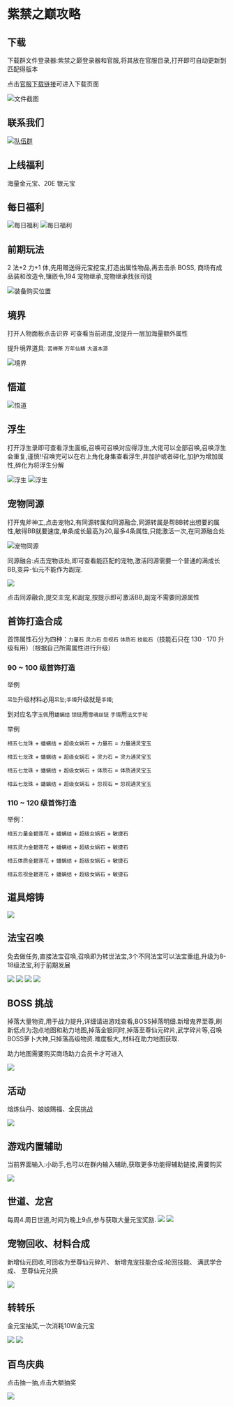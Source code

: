 # 紫禁之巅攻略

## 下载

下载群文件登录器:紫禁之巅登录器和官服,将其放在官服目录,打开即可自动更新到匹配得版本

点击[官服下载链接](http://wd.gyyx.cn/download/)可进入下载页面

![文件截图](https://s2.loli.net/2024/01/19/gMG9c6LvZjOmwKq.png)

## 联系我们
<a target="_blank" href="https://qm.qq.com/cgi-bin/qm/qr?k=Zo657aggPaNKOC25ARj_XlTDVZHhAded&jump_from=webapi&authKey=c7cdA9rqlHY192ZzIq+BnW1BajhT9vGgo58BFL9WQGnUS0UXphSQOwZ+4tB0D1JV"><img border="0" src="//pub.idqqimg.com/wpa/images/group.png" alt="队伍群" title="队伍群"></a>

## 上线福利

海量金元宝、20E 银元宝

## 每日福利

![每日福利](https://s2.loli.net/2024/01/19/wPKuYcLtBDkxoIn.png)
![每日福利](https://s2.loli.net/2024/01/19/vGOy6l2rKZfPDmI.png)

## 前期玩法

2 法+2 力+1 体,先用赠送得元宝挖宝,打造出属性物品,再去击杀 BOSS,
商场有成品装和改造令,镶嵌令,194 宠物继承,宠物继承找张司徒

![装备购买位置](https://s2.loli.net/2024/01/19/IGBdto6KzVU7RMT.png)

## 境界

打开人物面板点击识界 可查看当前进度,没提升一层加海量额外属性

提升境界道具: `苦禅茶` `万年仙精` `大道本源`

![境界](https://s2.loli.net/2024/01/19/WdD5oYNSCMKZ1b7.png)

## 悟道

![悟道](https://s2.loli.net/2024/02/05/JnyVcPF4EL8qKhG.png)

## 浮生

打开浮生录即可查看浮生面板,召唤可召唤对应得浮生,大佬可以全部召唤,召唤浮生会重复,谨慎!!召唤完可以在右上角化身集查看浮生,并加护或者碎化,加护为增加属性,碎化为将浮生分解

![浮生](https://s2.loli.net/2024/02/05/IgOEoi34dsPClkF.png)
![浮生](https://s2.loli.net/2024/02/05/OFhtQuBveUlXM26.png)

## 宠物同源

打开鬼斧神工,点击宠物2,有同源转属和同源融合,同源转属是帮BB转出想要的属性,敏得BB就要速度,单条成长最高为20,最多4条属性,只能激活一次,在同源融合处

![宠物同源](https://s2.loli.net/2024/02/05/DxhznTLVACPSOEr.png)

同源融合:点击宠物该处,即可查看能匹配的宠物,激活同源需要一个普通的满成长BB,变异-仙元不能作为副宠.

![](https://s2.loli.net/2024/02/05/dxc1m8ekO2DQSRM.png)

点击同源融合,提交主宠,和副宠,按提示即可激活BB,副宠不需要同源属性

## 首饰打造合成

首饰属性石分为四种：`力量石` `灵力石` `忽视石` `体质石` `技能石`（技能石只在 130 · 170 升级有用）（根据自己所需属性进行升级）

### 90 ~ 100 级首饰打造
举例

`吊坠`升级材料必用`吊坠`;`手镯`升级就是`手镯`; 

到对应名字`玉佩`用`蟠螭结` `锁链`用`雪魂丝链` `手镯`用`法文手轮`

举例

`相五七龙珠` + `蟠螭结` + `超级女娲石` + `力量石` = `力量通灵宝玉`

`相五七龙珠` + `蟠螭结` + `超级女娲石` + `灵力石` = `灵力通灵宝玉`

`相五七龙珠` + `蟠螭结` + `超级女娲石` + `体质石` = `体质通灵宝玉`

`相五七龙珠` + `蟠螭结` + `超级女娲石` + `忽视石` = `忽视通灵宝玉`

### 110 ~ 120 级首饰打造

举例：

`相五力量金碧莲花` + `蟠螭结` + `超级女娲石` + `敏捷石`

`相五灵力金碧莲花` + `蟠螭结` + `超级女娲石` + `敏捷石`

`相五体质金碧莲花` + `蟠螭结` + `超级女娲石` + `敏捷石`

`相五忽视金碧莲花` + `蟠螭结` + `超级女娲石` + `敏捷石`

## 道具熔铸

![](https://s2.loli.net/2024/02/05/aOjK8Wdk4Qbr2qM.png)

## 法宝召唤

免去做任务,直接法宝召唤,召唤即为转世法宝,3个不同法宝可以法宝重组,升级为8-18级法宝,利于前期发展

![](https://s2.loli.net/2024/02/05/bty83mqa4HA2eYn.png)
![](https://s2.loli.net/2024/02/05/3weYUmqlxKOWDsP.png)
![](https://s2.loli.net/2024/02/05/k2NySczGRCfxjLY.png)
![](https://s2.loli.net/2024/02/05/JpEkSW6vAtewb2F.png)

## BOSS 挑战

掉落大量物资,用于战力提升,详细请进游戏查看,BOSS掉落明细.新增鬼界至尊,刷新低点为泡点地图和助力地图,掉落金银同时,掉落至尊仙元碎片,武学碎片等,召唤BOSS萝卜大神,只掉落高级物资.难度极大,,材料在助力地图获取.

助力地图需要购买商场助力会员卡才可进入

![](https://s2.loli.net/2024/02/05/pjZusTGCIt3Ri9g.png)

## 活动

熔炼仙丹、娘娘赐福、全民挑战

![](https://s2.loli.net/2024/02/05/31PC8x5Ly2kRSio.png)


## 游戏内置辅助

当前界面输入:小助手,也可以在群内输入辅助,获取更多功能得辅助链接,需要购买

![](https://s2.loli.net/2024/02/05/ulsm2aKzpqbfYnH.png)

## 世道、龙宫

每周4.周日世道,时间为晚上9点,参与获取大量元宝奖励.
![](https://s2.loli.net/2024/02/05/KJYo9lHTOLqwnc4.png)
![](https://s2.loli.net/2024/02/05/b2nkJWxq5SrieEI.png)


## 宠物回收、材料合成

新增仙元回收,可回收为至尊仙元碎片、
新增鬼宠技能合成:轮回技能、
满武学合成、
至尊仙元兑换

![](https://s2.loli.net/2024/02/05/clGKsOjCHh9bFV7.png)

## 转转乐

金元宝抽奖,一次消耗10W金元宝

![](https://s2.loli.net/2024/02/05/2KnJSDBCVyp3uFa.png)
![](https://s2.loli.net/2024/02/05/trF8uRxUe4J1Pof.png)

## 百鸟庆典

点击抽一抽,点击大额抽奖

![](https://s2.loli.net/2024/02/05/5q8JnDyFwuHKWZj.png)